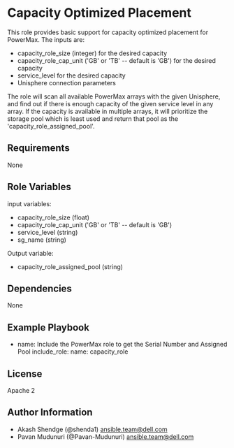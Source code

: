 Capacity Optimized Placement
============================

This role provides basic support for capacity optimized placement for PowerMax. The inputs are:
- capacity_role_size (integer) for the desired capacity
- capacity_role_cap_unit ('GB' or 'TB' -- default is 'GB') for the desired capacity
- service_level for the desired capacity
- Unisphere connection parameters

The role will scan all available PowerMax arrays with the given Unisphere, and find out if there 
is enough capacity of the given service level in any array. If the capacity is available in multiple 
arrays, it will prioritize the storage pool which is least used and return that pool as the
'capacity_role_assigned_pool'.

Requirements
------------

None

Role Variables
--------------

input variables:
- capacity_role_size (float)
- capacity_role_cap_unit ('GB' or 'TB' -- default is 'GB')
- service_level (string)
- sg_name (string)

Output variable:
- capacity_role_assigned_pool (string)

Dependencies
------------

None

Example Playbook
----------------
- name: Include the PowerMax role to get the Serial Number and Assigned Pool
  include_role:
    name: capacity_role

License
-------

Apache 2

Author Information
------------------

- Akash Shendge (@shenda1) <ansible.team@dell.com>
- Pavan Mudunuri (@Pavan-Mudunuri) <ansible.team@dell.com>
